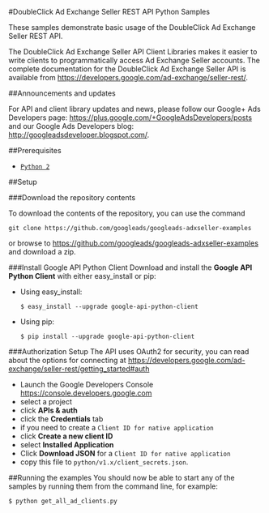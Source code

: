 #DoubleClick Ad Exchange Seller REST API Python Samples

These samples demonstrate basic usage of the DoubleClick Ad Exchange Seller
REST API.

The DoubleClick Ad Exchange Seller API Client Libraries makes it easier to
write clients to programmatically access Ad Exchange Seller accounts.
The complete documentation for the DoubleClick Ad Exchange Seller API is
available from <https://developers.google.com/ad-exchange/seller-rest/>.

##Announcements and updates

For API and client library updates and news, please follow our Google+ Ads
Developers page: <https://plus.google.com/+GoogleAdsDevelopers/posts>
and our Google Ads Developers blog: <http://googleadsdeveloper.blogspot.com/>.


##Prerequisites
- [`Python 2`](https://www.python.org/download/)

##Setup

###Download the repository contents

To download the contents of the repository, you can use the command

```
git clone https://github.com/googleads/googleads-adxseller-examples
```

or browse to <https://github.com/googleads/googleads-adxseller-examples> and
 download a zip.

###Install Google API Python Client
Download and install the **Google API Python Client** with either
   easy_install or pip:

  * Using easy_install:

      ```
      $ easy_install --upgrade google-api-python-client
      ```

  * Using pip:

      ```
      $ pip install --upgrade google-api-python-client
      ```

###Authorization Setup
The API uses OAuth2 for security, you can read about the options for connecting
 at <https://developers.google.com/ad-exchange/seller-rest/getting_started#auth>

 * Launch the Google Developers Console <https://console.developers.google.com>
 * select a project
 * click **APIs & auth**
 * click the **Credentials** tab
 * if you need to create a ```Client ID for native application```
  * click **Create a new client ID**
  * select **Installed Application**
 * Click **Download JSON** for a ```Client ID for native application```
 * copy this file to ```python/v1.x/client_secrets.json```.

##Running the examples
You should now be able to start any of the samples by running them from the
command line, for example:

```
$ python get_all_ad_clients.py
```
